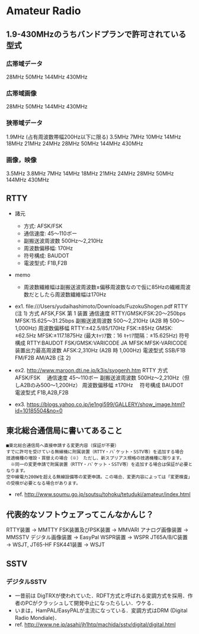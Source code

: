 # Amateur Radio

## 1.9-430MHzのうちバンドプランで許可されている型式
### 広帯域データ
28MHz
50MHz
144MHz
430MHz

### 広帯域画像
28MHz
50MHz
144MHz
430MHz

### 狭帯域データ
1.9MHz (占有周波数帯幅200Hz以下に限る)
3.5MHz
7MHz
10MHz
14MHz
18MHz
21MHz
24MHz
28MHz
50MHz
144MHz
430MHz

### 画像，映像
3.5MHz
3.8MHz
7MHz
14MHz
18MHz
21MHz
24MHz
28MHz
50MHz
144MHz
430MHz


## RTTY
- 諸元
  - 方式: AFSK/FSK
  - 通信速度: 45～110ボー
  - 副搬送波周波数 500Hz～2,210Hz
  - 周波数偏移幅: 170Hz
  - 符号構成: BAUDOT
  - 電波型式: F1B,F2B
- memo
  - 周波数繊維幅は副搬送波周波数±偏移周波数なので仮に85Hzの繊維周波数だとしたら周波数繊維幅は170Hz


- ex1. file:///Users/yudaihashimoto/Downloads/FuzokuShogen.pdf
RTTY
(注 1)
方式 AFSK,FSK 第 1 装置
通信速度 RTTY/GMSK/FSK:20～250bps MFSK:15.625～31.25bps
副搬送波周波数 500～2,210Hz (A2B 時 500～1,000Hz)
周波数偏移幅
RTTY:±42.5/85/170Hz FSK:±85Hz GMSK:±62.5Hz
MFSK:±117.1875Hz (最大ｷｬﾘｱ数：16 ｷｬﾘｱ間隔：±15.625Hz)
符号構成 RTTY:BAUDOT FSK/GMSK:VARICODE JA MFSK:MFSK-VARICODE
装置出力最高周波数 AFSK:2,310Hz (A2B 時 1,000Hz)
電波型式 SSB/F1B FM/F2B AM/A2B (注 2)

- ex2. http://www.maroon.dti.ne.jp/k3is/syogenh.htm
RTTY 方式  AFSK/FSK　
通信速度  45～110ボー
副搬送波周波数 500Hz～2,210Hz（但しA2Bのみ500～1,200Hz）
周波数偏移幅  ±170Hz　
符号構成  BAUDOT　
電波型式  F1B,A2B,F2B

- ex3. https://blogs.yahoo.co.jp/je1ngi599/GALLERY/show_image.html?id=10185504&no=0

## 東北総合通信局に書いてあること
```
■東北総合通信局へ直接申請する変更内容（保証が不要）
すでに許可を受けている無線機に附属装置（RTTY・ハﾟケット・SSTV等）を追加する場合
技適機種の増設・買替えの場合（※）　ただし、新スプリアス規格の技適機種に限ります。
　※同一の変更申請で附属装置（RTTY・ハﾟケット・SSTV等）を追加する場合は保証が必要となります。
空中線電力200Wを超える無線設備等の変更申請。この場合、変更内容によっては「変更検査」の受検が必要となる場合があります。
```
- ref. http://www.soumu.go.jp/soutsu/tohoku/tetuduki/amateur/index.html

## 代表的なソフトウェアってこんなかんじ？
RTTY装置 → MMTTY
FSK装置及びPSK装置 → MMVARI
アナログ画像装置 → MMSSTV
デジタル画像装置 → EasyPal
WSPR装置 → WSPR
JT65A/B/C装置 → WSJT, JT65-HF
FSK441装置 → WSJT

## SSTV

### デジタルSSTV
- 一昔前は DigTRXが使われていた．RDFT方式と呼ばれる変調方式を採用．作者のPCがクラッシュして開発中止になったらしい．ウケる．
- いまは，HamPAL/EasyPALが主流になっている．変調方式はDRM (Digital Radio Mondiale)．
- ref. http://www.ne.jp/asahi/jh1htq/machida/sstv/digital/digital.html
